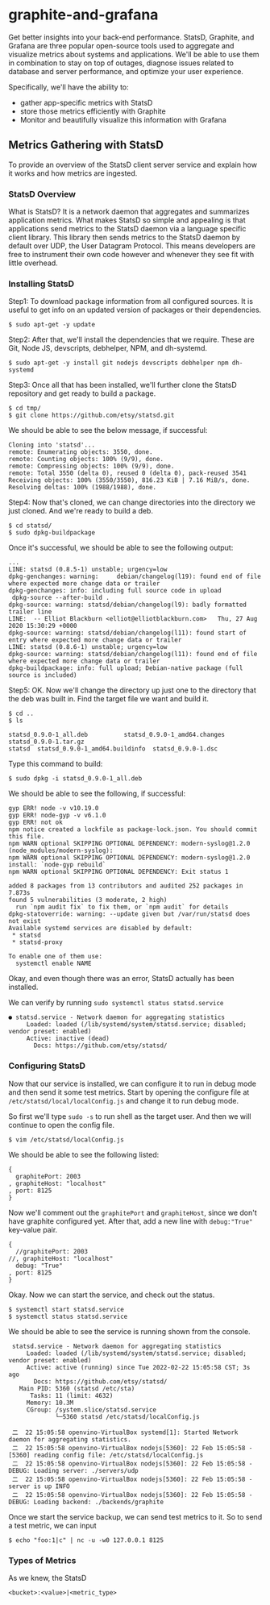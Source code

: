 # graphite-and-grafana
Get better insights into your back-end performance. StatsD, Graphite, and Grafana are three popular open-source tools used to aggregate and visualize metrics about systems and applications. We'll be able to use them in combination to stay on top of outages, diagnose issues related to database and server performance, and optimize your user experience.

Specifically, we'll have the ability to:
 - gather app-specific metrics with StatsD
 - store those metrics efficiently with Graphite
 - Monitor and beautifully visualize this information with Grafana

## Metrics Gathering with StatsD
To provide an overview of the StatsD client server service and explain how it works and how metrics are ingested.

### StatsD Overview
What is StatsD? It is a network daemon that aggregates and summarizes application metrics. What makes StatsD so simple and appealing is that applications send metrics to the StatsD daemon via a language specific client library. This library then sends metrics to the StatsD daemon by default over UDP, the User Datagram Protocol. This means developers are free to instrument their own code however and whenever they see fit with little overhead.

### Installing StatsD

Step1: To download package information from all configured sources. It is useful to get info on an updated version of packages or their dependencies.

```
$ sudo apt-get -y update
```

Step2: After that, we'll install the dependencies that we require. These are Git, Node JS, devscripts, debhelper, NPM, and dh-systemd.

```
$ sudo apt-get -y install git nodejs devscripts debhelper npm dh-systemd
```

Step3: Once all that has been installed, we'll further clone the StatsD repository and get ready to build a package.

```
$ cd tmp/
$ git clone https://github.com/etsy/statsd.git
```

We should be able to see the below message, if successful:
```
Cloning into 'statsd'...
remote: Enumerating objects: 3550, done.
remote: Counting objects: 100% (9/9), done.
remote: Compressing objects: 100% (9/9), done.
remote: Total 3550 (delta 0), reused 0 (delta 0), pack-reused 3541
Receiving objects: 100% (3550/3550), 816.23 KiB | 7.16 MiB/s, done.
Resolving deltas: 100% (1988/1988), done.
```

Step4: Now that's cloned, we can change directories into the directory we just cloned. And we're ready to build a deb.

```
$ cd statsd/
$ sudo dpkg-buildpackage
```

Once it's successful, we should be able to see the following output:
```
...
LINE: statsd (0.8.5-1) unstable; urgency=low
dpkg-genchanges: warning:     debian/changelog(l19): found end of file where expected more change data or trailer
dpkg-genchanges: info: including full source code in upload
 dpkg-source --after-build .
dpkg-source: warning: statsd/debian/changelog(l9): badly formatted trailer line
LINE:  -- Elliot Blackburn <elliot@elliotblackburn.com>   Thu, 27 Aug 2020 15:30:29 +0000
dpkg-source: warning: statsd/debian/changelog(l11): found start of entry where expected more change data or trailer
LINE: statsd (0.8.6-1) unstable; urgency=low
dpkg-source: warning: statsd/debian/changelog(l11): found end of file where expected more change data or trailer
dpkg-buildpackage: info: full upload; Debian-native package (full source is included)
```

Step5: OK. Now we'll change the directory up just one to the directory that the deb was built in. Find the target file we want and build it.

```
$ cd ..
$ ls
```

```
statsd_0.9.0-1_all.deb          statsd_0.9.0-1_amd64.changes  statsd_0.9.0-1.tar.gz
statsd  statsd_0.9.0-1_amd64.buildinfo  statsd_0.9.0-1.dsc
```

Type this command to build:

```
$ sudo dpkg -i statsd_0.9.0-1_all.deb
```

We should be able to see the following, if successful:

```
gyp ERR! node -v v10.19.0
gyp ERR! node-gyp -v v6.1.0
gyp ERR! not ok 
npm notice created a lockfile as package-lock.json. You should commit this file.
npm WARN optional SKIPPING OPTIONAL DEPENDENCY: modern-syslog@1.2.0 (node_modules/modern-syslog):
npm WARN optional SKIPPING OPTIONAL DEPENDENCY: modern-syslog@1.2.0 install: `node-gyp rebuild`
npm WARN optional SKIPPING OPTIONAL DEPENDENCY: Exit status 1

added 8 packages from 13 contributors and audited 252 packages in 7.873s
found 5 vulnerabilities (3 moderate, 2 high)
  run `npm audit fix` to fix them, or `npm audit` for details
dpkg-statoverride: warning: --update given but /var/run/statsd does not exist
Available systemd services are disabled by default:
 * statsd
 * statsd-proxy

To enable one of them use:
  systemctl enable NAME
```

Okay, and even though there was an error, StatsD actually has been installed. 

We can verify by running `sudo systemctl status statsd.service`
```
● statsd.service - Network daemon for aggregating statistics
     Loaded: loaded (/lib/systemd/system/statsd.service; disabled; vendor preset: enabled)
     Active: inactive (dead)
       Docs: https://github.com/etsy/statsd/
```

### Configuring StatsD

Now that our service is installed, we can configure it to run in debug mode and then send it some test metrics. Start by opening the configure file at `/etc/statsd/local/localConfig.js` and change it to run debug mode.

So first we'll type `sudo -s` to run shell as the target user. And then we will continue to open the config file.

```
$ vim /etc/statsd/localConfig.js
```

We should be able to see the following listed:
```
{
  graphitePort: 2003
, graphiteHost: "localhost"
, port: 8125
}
```

Now we'll comment out the `graphitePort` and `graphiteHost`, since we don't have graphite configured yet. After that, add a new line with `debug:"True"` key-value pair.

```
{
  //graphitePort: 2003
//, graphiteHost: "localhost"
  debug: "True"
, port: 8125
}
```

Okay. Now we can start the service, and check out the status.

```
$ systemctl start statsd.service
$ systemctl status statsd.service
```

We should be able to see the service is running shown from the console.

```
 statsd.service - Network daemon for aggregating statistics
     Loaded: loaded (/lib/systemd/system/statsd.service; disabled; vendor preset: enabled)
     Active: active (running) since Tue 2022-02-22 15:05:58 CST; 3s ago
       Docs: https://github.com/etsy/statsd/
   Main PID: 5360 (statsd /etc/sta)
      Tasks: 11 (limit: 4632)
     Memory: 10.3M
     CGroup: /system.slice/statsd.service
             └─5360 statsd /etc/statsd/localConfig.js

 二  22 15:05:58 openvino-VirtualBox systemd[1]: Started Network daemon for aggregating statistics.
 二  22 15:05:58 openvino-VirtualBox nodejs[5360]: 22 Feb 15:05:58 - [5360] reading config file: /etc/statsd/localConfig.js
 二  22 15:05:58 openvino-VirtualBox nodejs[5360]: 22 Feb 15:05:58 - DEBUG: Loading server: ./servers/udp
 二  22 15:05:58 openvino-VirtualBox nodejs[5360]: 22 Feb 15:05:58 - server is up INFO
 二  22 15:05:58 openvino-VirtualBox nodejs[5360]: 22 Feb 15:05:58 - DEBUG: Loading backend: ./backends/graphite
```

Once we start the service backup, we can send test metrics to it. So to send a test metric, we can input 

```
$ echo "foo:1|c" | nc -u -w0 127.0.0.1 8125
```

### Types of Metrics

As we knew, the StatsD

```
<bucket>:<value>|<metric_type>
```
